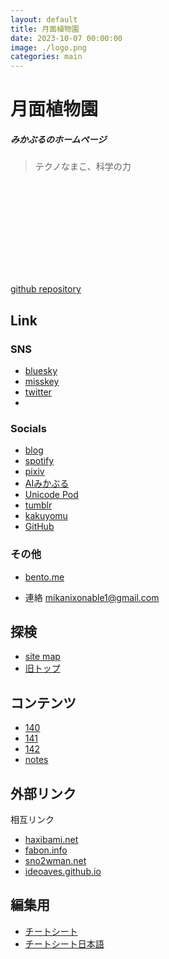 ```yaml
---
layout: default
title: 月面植物園
date: 2023-10-07 00:00:00
image: ./logo.png
categories: main
---
```

# 月面植物園
##### みかぶるのホームページ
> テクノなまこ、科学の力

<svg aria-roledescription="flowchart-v2" role="graphics-document document" style="overflow: hidden; max-width: 100%;" xmlns="http://www.w3.org/2000/svg" width="100%" id="graph-div" height="100%" xmlns:xlink="http://www.w3.org/1999/xlink" xmlns:ev="http://www.w3.org/2001/xml-events"><style>@import url("https://cdnjs.cloudflare.com/ajax/libs/font-awesome/6.4.2/css/all.min.css");'</style><g id="viewport-20231007132113840" class="svg-pan-zoom_viewport" transform="matrix(1.9549267019031176,0,0,1.9549267019031176,15.639406157771418,274.61400227596175)" style="transform: matrix(1.95493, 0, 0, 1.95493, 15.6394, 274.614);"><style>#graph-div{font-family:TimesNewRoman Times Serif;font-size:16px;fill:white;}#graph-div .error-icon{fill:#1a2638;}#graph-div .error-text{fill:white;stroke:white;}#graph-div .edge-thickness-normal{stroke-width:2px;}#graph-div .edge-thickness-thick{stroke-width:3.5px;}#graph-div .edge-pattern-solid{stroke-dasharray:0;}#graph-div .edge-pattern-dashed{stroke-dasharray:3;}#graph-div .edge-pattern-dotted{stroke-dasharray:2;}#graph-div .marker{fill:aliceblue;stroke:aliceblue;}#graph-div .marker.cross{stroke:aliceblue;}#graph-div svg{font-family:TimesNewRoman Times Serif;font-size:16px;}#graph-div .label{font-family:TimesNewRoman Times Serif;color:white;}#graph-div .cluster-label text{fill:white;}#graph-div .cluster-label span,#graph-div p{color:white;}#graph-div .label text,#graph-div span,#graph-div p{fill:white;color:white;}#graph-div .node rect,#graph-div .node circle,#graph-div .node ellipse,#graph-div .node polygon,#graph-div .node path{fill:#323e52;stroke:aliceblue;stroke-width:1px;}#graph-div .flowchart-label text{text-anchor:middle;}#graph-div .node .label{text-align:center;}#graph-div .node.clickable{cursor:pointer;}#graph-div .arrowheadPath{fill:#0b0b0b;}#graph-div .edgePath .path{stroke:aliceblue;stroke-width:2.0px;}#graph-div .flowchart-link{stroke:aliceblue;fill:none;}#graph-div .edgeLabel{background-color:#397;text-align:center;}#graph-div .edgeLabel rect{opacity:0.5;background-color:#397;fill:#397;}#graph-div .labelBkg{background-color:rgba(51, 153, 119, 0.5);}#graph-div .cluster rect{fill:#1a2638;stroke:slategray;stroke-width:1px;}#graph-div .cluster text{fill:white;}#graph-div .cluster span,#graph-div p{color:white;}#graph-div div.mermaidTooltip{position:absolute;text-align:center;max-width:200px;padding:2px;font-family:TimesNewRoman Times Serif;font-size:12px;background:#1a2638;border:1px solid slategray;border-radius:2px;pointer-events:none;z-index:100;}#graph-div .flowchartTitleText{text-anchor:middle;font-size:18px;fill:white;}#graph-div :root{--mermaid-font-family:TimesNewRoman Times Serif;}</style><g><marker orient="auto" markerHeight="12" markerWidth="12" markerUnits="userSpaceOnUse" refY="5" refX="6" viewBox="0 0 10 10" class="marker flowchart" id="graph-div_flowchart-pointEnd"><path style="stroke-width: 1; stroke-dasharray: 1, 0;" class="arrowMarkerPath" d="M 0 0 L 10 5 L 0 10 z"></path></marker><marker orient="auto" markerHeight="12" markerWidth="12" markerUnits="userSpaceOnUse" refY="5" refX="4.5" viewBox="0 0 10 10" class="marker flowchart" id="graph-div_flowchart-pointStart"><path style="stroke-width: 1; stroke-dasharray: 1, 0;" class="arrowMarkerPath" d="M 0 5 L 10 10 L 10 0 z"></path></marker><marker orient="auto" markerHeight="11" markerWidth="11" markerUnits="userSpaceOnUse" refY="5" refX="11" viewBox="0 0 10 10" class="marker flowchart" id="graph-div_flowchart-circleEnd"><circle style="stroke-width: 1; stroke-dasharray: 1, 0;" class="arrowMarkerPath" r="5" cy="5" cx="5"></circle></marker><marker orient="auto" markerHeight="11" markerWidth="11" markerUnits="userSpaceOnUse" refY="5" refX="-1" viewBox="0 0 10 10" class="marker flowchart" id="graph-div_flowchart-circleStart"><circle style="stroke-width: 1; stroke-dasharray: 1, 0;" class="arrowMarkerPath" r="5" cy="5" cx="5"></circle></marker><marker orient="auto" markerHeight="11" markerWidth="11" markerUnits="userSpaceOnUse" refY="5.2" refX="12" viewBox="0 0 11 11" class="marker cross flowchart" id="graph-div_flowchart-crossEnd"><path style="stroke-width: 2; stroke-dasharray: 1, 0;" class="arrowMarkerPath" d="M 1,1 l 9,9 M 10,1 l -9,9"></path></marker><marker orient="auto" markerHeight="11" markerWidth="11" markerUnits="userSpaceOnUse" refY="5.2" refX="-1" viewBox="0 0 11 11" class="marker cross flowchart" id="graph-div_flowchart-crossStart"><path style="stroke-width: 2; stroke-dasharray: 1, 0;" class="arrowMarkerPath" d="M 1,1 l 9,9 M 10,1 l -9,9"></path></marker><g class="root"><g class="clusters"></g><g class="edgePaths"><path style="fill:none;" class="edge-thickness-normal edge-pattern-solid flowchart-link LS-o LE-t" id="L-o-t-0" d="M317.677,68.086L313.51,68.086C309.344,68.086,301.01,68.086,292.677,68.086C284.344,68.086,276.01,68.086,271.844,68.086L267.677,68.086"></path><path marker-end="url(#graph-div_flowchart-pointEnd)" style="fill:none;" class="edge-thickness-normal edge-pattern-solid flowchart-link LS-t LE-b" id="L-t-b-0" d="M240.358,58.058L235.578,54.002C230.798,49.947,221.237,41.835,213.174,37.78C205.11,33.724,198.544,33.724,195.26,33.724L191.977,33.724"></path><path marker-end="url(#graph-div_flowchart-pointEnd)" style="fill:none;" class="edge-thickness-normal edge-pattern-solid flowchart-link LS-b LE-m" id="L-b-m-0" d="M119.229,33.724L115.062,33.724C110.896,33.724,102.562,33.724,94.224,36.129C85.885,38.534,77.54,43.343,73.368,45.748L69.196,48.153"></path><path marker-end="url(#graph-div_flowchart-pointEnd)" style="fill:none;" class="edge-thickness-normal edge-pattern-solid flowchart-link LS-m LE-t" id="L-m-t-0" d="M64.604,85.372L69.542,88.218C74.479,91.064,84.354,96.756,99.079,99.602C113.804,102.448,133.378,102.448,152.953,102.448C172.528,102.448,192.102,102.448,205.996,98.964C219.89,95.48,228.103,88.511,232.21,85.027L236.317,81.543"></path></g><g class="edgeLabels"><g class="edgeLabel"><g transform="translate(0, 0)" class="label"><foreignObject height="0" width="0"><div style="display: inline-block; white-space: nowrap;" xmlns="http://www.w3.org/1999/xhtml"><span class="edgeLabel"></span></div></foreignObject></g></g><g class="edgeLabel"><g transform="translate(0, 0)" class="label"><foreignObject height="0" width="0"><div style="display: inline-block; white-space: nowrap;" xmlns="http://www.w3.org/1999/xhtml"><span class="edgeLabel"></span></div></foreignObject></g></g><g class="edgeLabel"><g transform="translate(0, 0)" class="label"><foreignObject height="0" width="0"><div style="display: inline-block; white-space: nowrap;" xmlns="http://www.w3.org/1999/xhtml"><span class="edgeLabel"></span></div></foreignObject></g></g><g class="edgeLabel"><g transform="translate(0, 0)" class="label"><foreignObject height="0" width="0"><div style="display: inline-block; white-space: nowrap;" xmlns="http://www.w3.org/1999/xhtml"><span class="edgeLabel"></span></div></foreignObject></g></g></g><g class="nodes"><a transform="translate(337.8020782470703, 68.08593559265137)" xlink:href="https://github.com/Mikanixonable"><g id="flowchart-o-13" class="node default clickable flowchart-label"><rect height="39" width="40.25" y="-19.5" x="-20.125" ry="19.5" rx="19.5" style=""></rect><g transform="translate(-7.75, -12)" style="" class="label"><rect></rect><foreignObject height="24" width="15.5"><div style="display: inline-block; white-space: nowrap;" xmlns="http://www.w3.org/1999/xhtml"><span class="nodeLabel"><i class="fab fa-github"></i></span></div></foreignObject></g></g></a><a transform="translate(252.1770782470703, 68.08593559265137)" xlink:href="https://twitter.com/Mikanixonable"><g id="flowchart-t-14" class="node default clickable flowchart-label"><circle height="39" width="31" r="15.5" ry="0" rx="0" style="fill: #1C96E8;stroke-width: 0;"></circle><g transform="translate(-8, -12)" style="" class="label"><rect></rect><foreignObject height="24" width="16"><div style="display: inline-block; white-space: nowrap;" xmlns="http://www.w3.org/1999/xhtml"><span class="nodeLabel"><i class="fab fa-twitter"></i></span></div></foreignObject></g></g></a><a transform="translate(152.95312118530273, 33.72395706176758)" xlink:href="https://bsky.app/profile/mikanixonable.bsky.social"><g id="flowchart-b-16" class="node default clickable flowchart-label"><circle height="39" width="67.44791793823242" r="33.72395896911621" ry="0" rx="0" style="fill: #007DFF;stroke-width: 0;"></circle><g transform="translate(-26.22395896911621, -12)" style="" class="label"><rect></rect><foreignObject height="24" width="52.44791793823242"><div style="display: inline-block; white-space: nowrap;" xmlns="http://www.w3.org/1999/xhtml"><span class="nodeLabel">Bluesky</span></div></foreignObject></g></g></a><a transform="translate(34.61458206176758, 68.08593559265137)" xlink:href="https://misskey.io/@Mikanixonable"><g id="flowchart-m-18" class="node default clickable flowchart-label"><circle height="39" width="69.22916793823242" r="34.61458396911621" ry="0" rx="0" style="fill: #7BA700;stroke-width: 0;"></circle><g transform="translate(-27.11458396911621, -12)" style="" class="label"><rect></rect><foreignObject height="24" width="54.22916793823242"><div style="display: inline-block; white-space: nowrap;" xmlns="http://www.w3.org/1999/xhtml"><span class="nodeLabel">Misskey</span></div></foreignObject></g></g></a></g></g></g></g><defs><style id="svg-pan-zoom-controls-styles" type="text/css">.svg-pan-zoom-control { cursor: pointer; fill: black; fill-opacity: 0.333; } .svg-pan-zoom-control:hover { fill-opacity: 0.8; } .svg-pan-zoom-control-background { fill: white; fill-opacity: 0.5; } .svg-pan-zoom-control-background { fill-opacity: 0.8; }</style></defs><g id="svg-pan-zoom-controls" transform="translate(661 674) scale(0.75)" class="svg-pan-zoom-control"><g id="svg-pan-zoom-zoom-in" transform="translate(30.5 5) scale(0.015)" class="svg-pan-zoom-control"><rect x="0" y="0" width="1500" height="1400" class="svg-pan-zoom-control-background"></rect><path d="M1280 576v128q0 26 -19 45t-45 19h-320v320q0 26 -19 45t-45 19h-128q-26 0 -45 -19t-19 -45v-320h-320q-26 0 -45 -19t-19 -45v-128q0 -26 19 -45t45 -19h320v-320q0 -26 19 -45t45 -19h128q26 0 45 19t19 45v320h320q26 0 45 19t19 45zM1536 1120v-960 q0 -119 -84.5 -203.5t-203.5 -84.5h-960q-119 0 -203.5 84.5t-84.5 203.5v960q0 119 84.5 203.5t203.5 84.5h960q119 0 203.5 -84.5t84.5 -203.5z" class="svg-pan-zoom-control-element"></path></g><g id="svg-pan-zoom-reset-pan-zoom" transform="translate(5 35) scale(0.4)" class="svg-pan-zoom-control"><rect x="2" y="2" width="182" height="58" class="svg-pan-zoom-control-background"></rect><path d="M33.051,20.632c-0.742-0.406-1.854-0.609-3.338-0.609h-7.969v9.281h7.769c1.543,0,2.701-0.188,3.473-0.562c1.365-0.656,2.048-1.953,2.048-3.891C35.032,22.757,34.372,21.351,33.051,20.632z" class="svg-pan-zoom-control-element"></path><path d="M170.231,0.5H15.847C7.102,0.5,0.5,5.708,0.5,11.84v38.861C0.5,56.833,7.102,61.5,15.847,61.5h154.384c8.745,0,15.269-4.667,15.269-10.798V11.84C185.5,5.708,178.976,0.5,170.231,0.5z M42.837,48.569h-7.969c-0.219-0.766-0.375-1.383-0.469-1.852c-0.188-0.969-0.289-1.961-0.305-2.977l-0.047-3.211c-0.03-2.203-0.41-3.672-1.142-4.406c-0.732-0.734-2.103-1.102-4.113-1.102h-7.05v13.547h-7.055V14.022h16.524c2.361,0.047,4.178,0.344,5.45,0.891c1.272,0.547,2.351,1.352,3.234,2.414c0.731,0.875,1.31,1.844,1.737,2.906s0.64,2.273,0.64,3.633c0,1.641-0.414,3.254-1.242,4.84s-2.195,2.707-4.102,3.363c1.594,0.641,2.723,1.551,3.387,2.73s0.996,2.98,0.996,5.402v2.32c0,1.578,0.063,2.648,0.19,3.211c0.19,0.891,0.635,1.547,1.333,1.969V48.569z M75.579,48.569h-26.18V14.022h25.336v6.117H56.454v7.336h16.781v6H56.454v8.883h19.125V48.569z M104.497,46.331c-2.44,2.086-5.887,3.129-10.34,3.129c-4.548,0-8.125-1.027-10.731-3.082s-3.909-4.879-3.909-8.473h6.891c0.224,1.578,0.662,2.758,1.316,3.539c1.196,1.422,3.246,2.133,6.15,2.133c1.739,0,3.151-0.188,4.236-0.562c2.058-0.719,3.087-2.055,3.087-4.008c0-1.141-0.504-2.023-1.512-2.648c-1.008-0.609-2.607-1.148-4.796-1.617l-3.74-0.82c-3.676-0.812-6.201-1.695-7.576-2.648c-2.328-1.594-3.492-4.086-3.492-7.477c0-3.094,1.139-5.664,3.417-7.711s5.623-3.07,10.036-3.07c3.685,0,6.829,0.965,9.431,2.895c2.602,1.93,3.966,4.73,4.093,8.402h-6.938c-0.128-2.078-1.057-3.555-2.787-4.43c-1.154-0.578-2.587-0.867-4.301-0.867c-1.907,0-3.428,0.375-4.565,1.125c-1.138,0.75-1.706,1.797-1.706,3.141c0,1.234,0.561,2.156,1.682,2.766c0.721,0.406,2.25,0.883,4.589,1.43l6.063,1.43c2.657,0.625,4.648,1.461,5.975,2.508c2.059,1.625,3.089,3.977,3.089,7.055C108.157,41.624,106.937,44.245,104.497,46.331z M139.61,48.569h-26.18V14.022h25.336v6.117h-18.281v7.336h16.781v6h-16.781v8.883h19.125V48.569z M170.337,20.14h-10.336v28.43h-7.266V20.14h-10.383v-6.117h27.984V20.14z" class="svg-pan-zoom-control-element"></path></g><g id="svg-pan-zoom-zoom-out" transform="translate(30.5 70) scale(0.015)" class="svg-pan-zoom-control"><rect x="0" y="0" width="1500" height="1400" class="svg-pan-zoom-control-background"></rect><path d="M1280 576v128q0 26 -19 45t-45 19h-896q-26 0 -45 -19t-19 -45v-128q0 -26 19 -45t45 -19h896q26 0 45 19t19 45zM1536 1120v-960q0 -119 -84.5 -203.5t-203.5 -84.5h-960q-119 0 -203.5 84.5t-84.5 203.5v960q0 119 84.5 203.5t203.5 84.5h960q119 0 203.5 -84.5 t84.5 -203.5z" class="svg-pan-zoom-control-element"></path></g></g></svg>

[github repository](https://github.com/Mikanixonable/Mikanixonable.github.io)

## Link
### SNS
- [bluesky](https://bsky.app/profile/mikanixonable.bsky.social)
- [misskey](https://misskey.io/@Mikanixonable)
- [twitter](https://twitter.com/Mikanixonable)
- 
### Socials
- [blog](https://mikanixonable.hatenablog.com/)
- [spotify](https://open.spotify.com/user/cjsdijim4zllci0624b1wbak2)
- [pixiv](https://www.pixiv.net/users/20149051/illustrations)
- [AIみかぶる](https://twitter.com/Mikanixonable2)
- [Unicode Pod](https://twitter.com/Unicode_pod)
- [tumblr](https://mikanixonable.tumblr.com/)
- [kakuyomu](https://kakuyomu.jp/users/Eustralopithecus)
- [GitHub](https://github.com/Mikanixonable)

### その他
- [bento.me](https://bento.me/miku)

- 連絡 mikanixonable1@gmail.com

## 探検
- [site map](1)
- [旧トップ](300)

## コンテンツ
- [140](140)
- [141](141)
- [142](142)
- [notes](notes)

## 外部リンク
相互リンク
- [haxibami.net](https://haxibami.net/)
- [fabon.info](https://fabon.info)
- [sno2wman.net](https://sno2wman.net/)
- [ideoaves.github.io](https://ideoaves.github.io/)

## 編集用
- [チートシート]([https://github.com/pages-themes/leap-day/blob/master/index.md](https://itopaloglu83.github.io/Jekyll-Markdown-Cheat-Sheet/))
- [チートシート日本語](https://gist.github.com/mignonstyle/083c9e1651d7734f84c99b8cf49d57fa)


